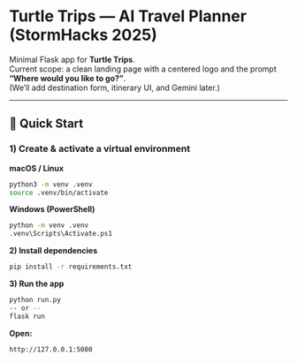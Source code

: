 # Turtle Trips — AI Travel Planner (StormHacks 2025)

Minimal Flask app for **Turtle Trips**.  
Current scope: a clean landing page with a centered logo and the prompt **“Where would you like to go?”**.  
(We’ll add destination form, itinerary UI, and Gemini later.)

---
## 🚀 Quick Start

### 1) Create & activate a virtual environment
**macOS / Linux**
```bash
python3 -m venv .venv
source .venv/bin/activate
```

**Windows (PowerShell)**
```bash
python -m venv .venv
.venv\Scripts\Activate.ps1
```

**2) Install dependencies**
```bash
pip install -r requirements.txt
```

**3) Run the app**
```bash
python run.py
-- or --
flask run
```
**Open:**
```bash
http://127.0.0.1:5000
```
